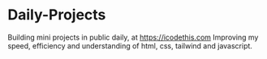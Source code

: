 # Daily-Projects
Building mini projects in public daily, at https://icodethis.com
Improving my speed, efficiency and understanding of html, css, tailwind and javascript.
